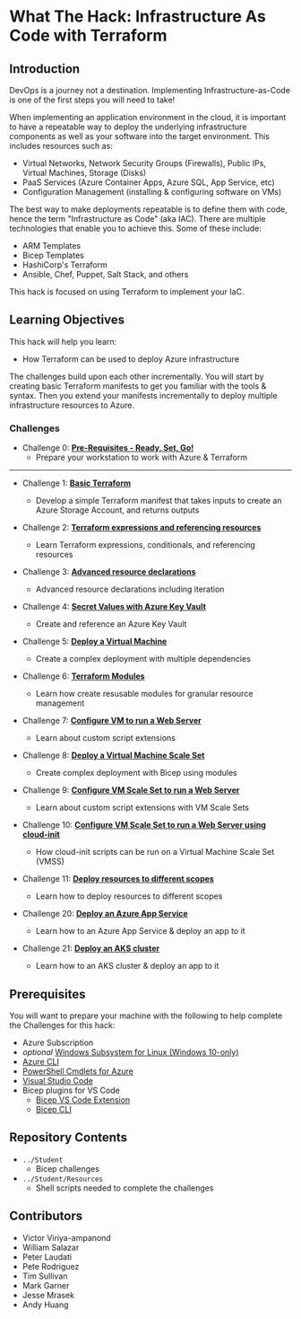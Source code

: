# What The Hack: Infrastructure As Code with Terraform

## Introduction

DevOps is a journey not a destination. Implementing Infrastructure-as-Code is one of the first steps you will need to take!

When implementing an application environment in the cloud, it is important to have a repeatable way to deploy the underlying infrastructure components as well as your software into the target environment.  This includes resources such as:
- Virtual Networks, Network Security Groups (Firewalls), Public IPs, Virtual Machines, Storage (Disks)
- PaaS Services (Azure Container Apps, Azure SQL, App Service, etc)
- Configuration Management (installing & configuring software on VMs)

The best way to make deployments repeatable is to define them with code, hence the term "Infrastructure as Code" (aka IAC).  There are multiple technologies that enable you to achieve this. Some of these include:
- ARM Templates
- Bicep Templates
- HashiCorp's Terraform
- Ansible, Chef, Puppet, Salt Stack, and others

This hack is focused on using Terraform to implement your IaC.

## Learning Objectives

This hack will help you learn:
- How Terraform can be used to deploy Azure infrastructure

The challenges build upon each other incrementally. You will start by creating basic Terraform manifests to get you familiar with the tools & syntax.  Then you extend your manifests incrementally to deploy multiple infrastructure resources to Azure.

### Challenges

- Challenge 0: **[Pre-Requisites - Ready, Set, Go!](./Student/Terraform-Challenge-00.md)**
   - Prepare your workstation to work with Azure & Terraform

---


- Challenge 1: **[Basic Terraform](./Student/Terraform-Challenge-01.md)**
   - Develop a simple Terraform manifest that takes inputs to create an Azure Storage Account, and returns outputs
- Challenge 2: **[Terraform expressions and referencing resources](./Student/Terraform-Challenge-02.md)**
   - Learn Terraform expressions, conditionals, and referencing resources
- Challenge 3: **[Advanced resource declarations](./Student/Terraform-Challenge-03.md)**
   - Advanced resource declarations including iteration
- Challenge 4: **[Secret Values with Azure Key Vault](./Student/Terraform-Challenge-04.md)**
   - Create and reference an Azure Key Vault
- Challenge 5: **[Deploy a Virtual Machine](./Student/Terraform-Challenge-05.md)**
   - Create a complex deployment with multiple dependencies
- Challenge 6: **[Terraform Modules](./Student/Terraform-Challenge-06.md)**
   - Learn how create resusable modules for granular resource management
   
   
   
- Challenge 7: **[Configure VM to run a Web Server](./Student/Bicep-Challenge-07.md)**
   - Learn about custom script extensions
- Challenge 8: **[Deploy a Virtual Machine Scale Set](./Student/Bicep-Challenge-08.md)**
   - Create complex deployment with Bicep using modules
- Challenge 9: **[Configure VM Scale Set to run a Web Server](./Student/Bicep-Challenge-09.md)**
   - Learn about custom script extensions with VM Scale Sets
- Challenge 10: **[Configure VM Scale Set to run a Web Server using cloud-init](./Student/Bicep-Challenge-10.md)**
   - How cloud-init scripts can be run on a Virtual Machine Scale Set (VMSS)
- Challenge 11: **[Deploy resources to different scopes](./Student/Bicep-Challenge-11.md)**
   - Learn how to deploy resources to different scopes   
- Challenge 20: **[Deploy an Azure App Service](./Student/Bicep-Challenge-20.md)**
   - Learn how to an Azure App Service & deploy an app to it   
- Challenge 21: **[Deploy an AKS cluster](./Student/Bicep-Challenge-21.md)**
   - Learn how to an AKS cluster & deploy an app to it   




## Prerequisites

You will want to prepare your machine with the following to help complete the Challenges for this hack:

* Azure Subscription
* _optional_ [Windows Subsystem for Linux (Windows 10-only)](https://docs.microsoft.com/en-us/windows/wsl/install-win10)
* [Azure CLI](https://docs.microsoft.com/en-us/cli/azure/install-azure-cli)
* [PowerShell Cmdlets for Azure](https://docs.microsoft.com/en-us/powershell/azure/?view=azps-5.6.0)
* [Visual Studio Code](https://code.visualstudio.com/)
* Bicep plugins for VS Code
	* [Bicep VS Code Extension](https://marketplace.visualstudio.com/items?itemName=ms-azuretools.vscode-bicep)
	* [Bicep CLI](https://github.com/Azure/bicep/blob/main/docs/installing.md)

## Repository Contents 
- `../Student`
  - Bicep challenges
- `../Student/Resources`
  - Shell scripts needed to complete the challenges

## Contributors

- Victor Viriya-ampanond
- William Salazar 
- Peter Laudati
- Pete Rodriguez
- Tim Sullivan
- Mark Garner
- Jesse Mrasek
- Andy Huang
